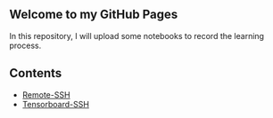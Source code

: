 ## Welcome to my GitHub Pages

In this repository, I will upload some notebooks to record the learning process.

## Contents

- [Remote-SSH](https://github.com/Qiukunpeng/Qiukunpeng.github.io/blob/blogs/Remote-SSH/Remote-SHH.md)
- [Tensorboard-SSH](https://github.com/Qiukunpeng/Qiukunpeng.github.io/blob/blogs/Tensorboard-SSH/Tensorboard-SSH.md)
